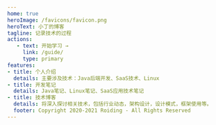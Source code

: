 ```yaml
---
home: true
heroImage: /favicons/favicon.png
heroText: 小丁的博客
tagline: 记录技术的过程
actions: 
   - text: 开始学习 →
     link: /guide/
     type: primary
features:
- title: 个人介绍
  details: 主要涉及技术：Java后端开发、SaaS技术、Linux
- title: 开发笔记
  details: Java笔记、Linux笔记、SaaS应用技术笔记
- title: 技术博客
  details: 将深入探讨相关技术，包括行业动态，架构设计，设计模式，框架使用等。
  footer: Copyright 2020-2021 Roiding - All Rights Reserved
---
```


